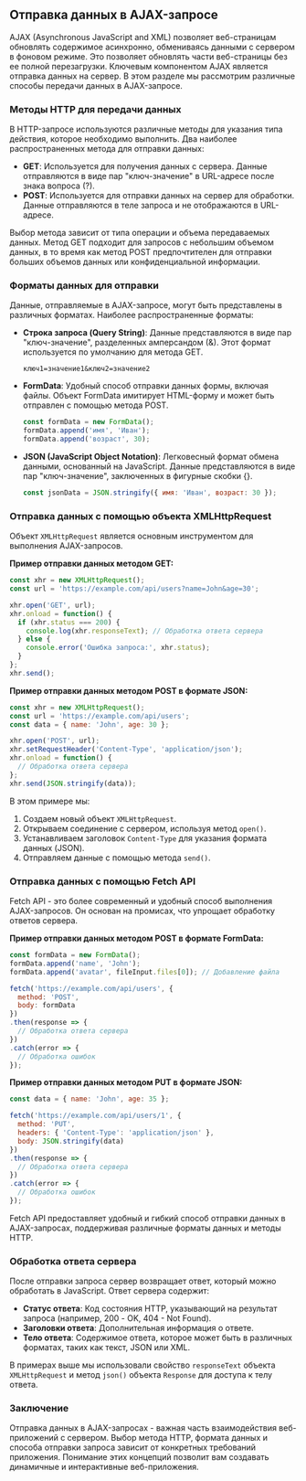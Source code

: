 ## Отправка данных в AJAX-запросе

AJAX (Asynchronous JavaScript and XML) позволяет веб-страницам обновлять содержимое асинхронно, обмениваясь данными с сервером в фоновом режиме.  Это позволяет обновлять части веб-страницы без ее полной перезагрузки. Ключевым компонентом AJAX является отправка данных на сервер. В этом разделе мы рассмотрим различные способы передачи данных в AJAX-запросе.

### Методы HTTP для передачи данных

В HTTP-запросе используются различные методы для указания типа действия, которое необходимо выполнить. Два наиболее распространенных метода для отправки данных:

* **GET**: Используется для получения данных с сервера. Данные отправляются в виде пар "ключ-значение" в URL-адресе после знака вопроса (?).
* **POST**: Используется для отправки данных на сервер для обработки. Данные отправляются в теле запроса и не отображаются в URL-адресе.

Выбор метода зависит от типа операции и объема передаваемых данных. Метод GET подходит для запросов с небольшим объемом данных, в то время как метод POST предпочтителен для отправки больших объемов данных или конфиденциальной информации.

### Форматы данных для отправки

Данные, отправляемые в AJAX-запросе, могут быть представлены в различных форматах. Наиболее распространенные форматы:

* **Строка запроса (Query String)**: Данные представляются в виде пар "ключ-значение", разделенных амперсандом (&). Этот формат используется по умолчанию для метода GET.
  ```
  ключ1=значение1&ключ2=значение2
  ```

* **FormData**: Удобный способ отправки данных формы, включая файлы. Объект FormData имитирует HTML-форму и может быть отправлен с помощью метода POST.

  ```javascript
  const formData = new FormData();
  formData.append('имя', 'Иван');
  formData.append('возраст', 30);
  ```

* **JSON (JavaScript Object Notation)**:  Легковесный формат обмена данными, основанный на JavaScript.  Данные представляются в виде пар "ключ-значение", заключенных в фигурные скобки {}. 

  ```javascript
  const jsonData = JSON.stringify({ имя: 'Иван', возраст: 30 });
  ```

### Отправка данных с помощью объекта XMLHttpRequest

Объект `XMLHttpRequest` является основным инструментом для выполнения AJAX-запросов.  

**Пример отправки данных методом GET:**

```javascript
const xhr = new XMLHttpRequest();
const url = 'https://example.com/api/users?name=John&age=30';

xhr.open('GET', url);
xhr.onload = function() {
  if (xhr.status === 200) {
    console.log(xhr.responseText); // Обработка ответа сервера
  } else {
    console.error('Ошибка запроса:', xhr.status);
  }
};
xhr.send();
```

**Пример отправки данных методом POST в формате JSON:**

```javascript
const xhr = new XMLHttpRequest();
const url = 'https://example.com/api/users';
const data = { name: 'John', age: 30 };

xhr.open('POST', url);
xhr.setRequestHeader('Content-Type', 'application/json');
xhr.onload = function() {
  // Обработка ответа сервера
};
xhr.send(JSON.stringify(data)); 
```

В этом примере мы:

1. Создаем новый объект `XMLHttpRequest`.
2. Открываем соединение с сервером, используя метод `open()`.
3. Устанавливаем заголовок `Content-Type` для указания формата данных (JSON).
4. Отправляем данные с помощью метода `send()`.

### Отправка данных с помощью Fetch API

Fetch API - это более современный и удобный способ выполнения AJAX-запросов. Он основан на промисах, что упрощает обработку ответов сервера.

**Пример отправки данных методом POST в формате FormData:**

```javascript
const formData = new FormData();
formData.append('name', 'John');
formData.append('avatar', fileInput.files[0]); // Добавление файла

fetch('https://example.com/api/users', {
  method: 'POST',
  body: formData
})
.then(response => {
  // Обработка ответа сервера
})
.catch(error => {
  // Обработка ошибок
});
```

**Пример отправки данных методом PUT в формате JSON:**

```javascript
const data = { name: 'John', age: 35 };

fetch('https://example.com/api/users/1', {
  method: 'PUT',
  headers: { 'Content-Type': 'application/json' },
  body: JSON.stringify(data)
})
.then(response => {
  // Обработка ответа сервера
})
.catch(error => {
  // Обработка ошибок
});
```

Fetch API предоставляет удобный и гибкий способ отправки данных в AJAX-запросах, поддерживая различные форматы данных и методы HTTP.

###  Обработка ответа сервера

После отправки запроса сервер возвращает ответ, который можно обработать в JavaScript. Ответ сервера содержит:

* **Статус ответа**: Код состояния HTTP, указывающий на результат запроса (например, 200 - OK, 404 - Not Found).
* **Заголовки ответа**: Дополнительная информация о ответе.
* **Тело ответа**: Содержимое ответа, которое может быть в различных форматах, таких как текст, JSON или XML.

В примерах выше мы использовали свойство `responseText` объекта `XMLHttpRequest` и метод `json()` объекта `Response` для доступа к телу ответа. 

### Заключение

Отправка данных в AJAX-запросах - важная часть взаимодействия веб-приложений с сервером. Выбор метода HTTP, формата данных и способа отправки запроса зависит от конкретных требований приложения. Понимание этих концепций позволит вам создавать динамичные и интерактивные веб-приложения.
